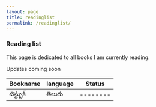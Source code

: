 ```yaml
---
layout: page
title: readinglist
permalink: /readinglist/
---
```


### Reading list

This page is dedicated to all books I am currently reading.

Updates coming soon

| Bookname | language  | Status |
| ------ | ------ |--------|
| టెస్ట్బుక్ | తెలుగు  |--------|
